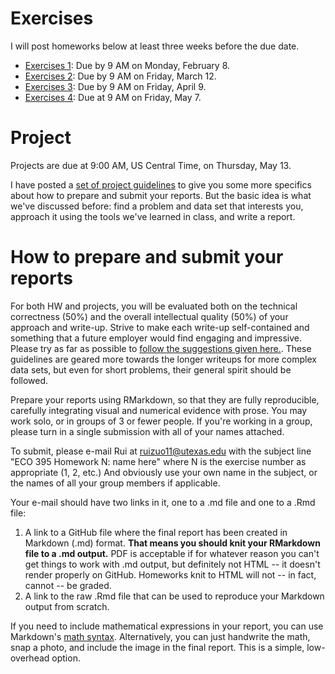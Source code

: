 # Exercises

I will post homeworks below at least three weeks before the due date.   

- [Exercises 1](exercises01.md): Due by 9 AM on Monday, February 8.     
- [Exercises 2](exercises02.md): Due by 9 AM on Friday, March 12.     
- [Exercises 3](exercises03.md): Due by 9 AM on Friday, April 9.      
- [Exercises 4](exercises04.md): Due at 9 AM on Friday, May 7.  


# Project  

Projects are due at 9:00 AM, US Central Time, on Thursday, May 13.  

I have posted a [set of project guidelines](https://github.com/jgscott/ECO395M/blob/master/exercises/project-guidelines.pdf) to give you some more specifics about how to prepare and submit your reports.  But the basic idea is what we've discussed before: find a problem and data set that interests you, approach it using the tools we've learned in class, and write a report.  


# How to prepare and submit your reports

For both HW and projects, you will be evaluated both on the technical correctness (50%) and the overall intellectual quality (50%) of your approach and write-up.  Strive to make each write-up self-contained and something that a future employer would find engaging and impressive.  Please try as far as possible to [follow the suggestions given here.](https://jgscott.github.io/teaching/writeups/write_ups/).  These guidelines are geared more towards the longer writeups for more complex data sets, but even for short problems, their general spirit should be followed.       

Prepare your reports using RMarkdown, so that they are fully reproducible, carefully integrating visual and numerical evidence with prose.  You may work solo, or in groups of 3 or fewer people.  If you're working in a group, please turn in a single submission with all of your names attached.

To submit, please e-mail Rui at <ruizuo11@utexas.edu> with the subject line "ECO 395 Homework N: name here" where N is the exercise number as appropriate (1, 2, etc.) And obviously use your own name in the subject, or the names of all your group members if applicable.

Your e-mail should have two links in it, one to a .md file and one to a .Rmd file:  
1) A link to a GitHub file where the final report has been created in Markdown (.md) format.  __That means you should knit your RMarkdown file to a .md output.__  PDF is acceptable if for whatever reason you can't get things to work with .md output, but definitely not HTML -- it doesn't render properly on GitHub.  Homeworks knit to HTML will not -- in fact, cannot -- be graded.  
2) A link to the raw .Rmd file that can be used to reproduce your Markdown output from scratch.  

If you need to include mathematical expressions in your report, you can use Markdown's [math syntax](https://github.com/cben/mathdown/wiki/math-in-markdown).  Alternatively, you can just handwrite the math, snap a photo, and include the image in the final report.  This is a simple, low-overhead option.   
